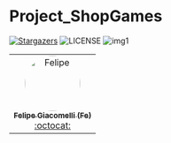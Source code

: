 # Project_ShopGames

[![Stargazers][stars-shield]][stars-url]
![LICENSE][LICENSE]
![img1](https://user-images.githubusercontent.com/69607844/124310434-8b84e900-db42-11eb-8aae-a8c56b1c4aee.jpg)


<table>

 <td align="center"><a href="https://www.linkedin.com/in/felipe-giacomelli-997a8b19b/"><img style="border-radius: 50%;" src="https://avatars.githubusercontent.com/u/69607844?v=4" width="100px;" alt="Felipe"/><br /><sub><b>Felipe Giacomelli (Fe)</b></sub></a><br /><a href="https://github.com/fegiacomelli" title="Desenvolvedor FullStack Java Jr.">:octocat:</a></td> 

  </table>


[LICENSE]: https://img.shields.io/github/license/fegiacomelli/Project_ShopGames
[stars-shield]: https://img.shields.io/github/stars/fegiacomelli/Project_ShopGames?style=social
[stars-url]: https://github.com/fegiacomelli/Project_ShopGames/stargazers
